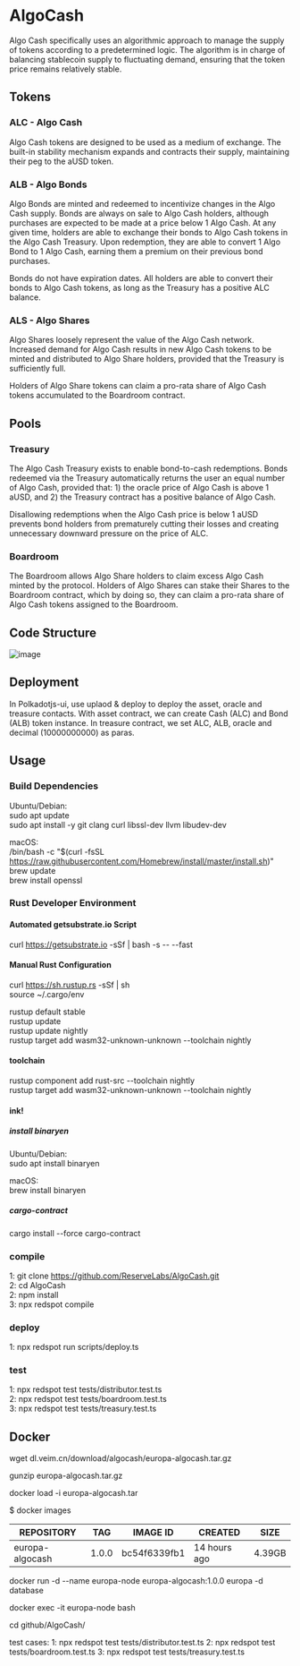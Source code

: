 # AlgoCash
Algo Cash specifically uses an algorithmic approach to manage the supply of tokens according to a predetermined logic. The algorithm is in charge of balancing stablecoin supply to fluctuating demand, ensuring that the token price remains relatively stable.

## Tokens
### ALC - Algo Cash
Algo Cash tokens are designed to be used as a medium of exchange. The built-in stability mechanism expands and contracts their supply, maintaining their peg to the aUSD token.

### ALB - Algo Bonds
Algo Bonds are minted and redeemed to incentivize changes in the Algo Cash supply. Bonds are always on sale to Algo Cash holders, although purchases are expected to be made at a price below 1 Algo Cash. At any given time, holders are able to exchange their bonds to Algo Cash tokens in the Algo Cash Treasury. Upon redemption, they are able to convert 1 Algo Bond to 1 Algo Cash, earning them a premium on their previous bond purchases.

Bonds do not have expiration dates. All holders are able to convert their bonds to Algo Cash tokens, as long as the Treasury has a positive ALC balance.

### ALS - Algo Shares
Algo Shares loosely represent the value of the Algo Cash network. Increased demand for Algo Cash results in new Algo Cash tokens to be minted and distributed to Algo Share holders, provided that the Treasury is sufficiently full.

Holders of Algo Share tokens can claim a pro-rata share of Algo Cash tokens accumulated to the Boardroom contract.

## Pools
### Treasury
The Algo Cash Treasury exists to enable bond-to-cash redemptions. Bonds redeemed via the Treasury automatically returns the user an equal number of Algo Cash, provided that: 1) the oracle price of Algo Cash is above 1 aUSD, and 2) the Treasury contract has a positive balance of Algo Cash.

Disallowing redemptions when the Algo Cash price is below 1 aUSD prevents bond holders from prematurely cutting their losses and creating unnecessary downward pressure on the price of ALC.

### Boardroom
The Boardroom allows Algo Share holders to claim excess Algo Cash minted by the protocol. Holders of Algo Shares can stake their Shares to the Boardroom contract, which by doing so, they can claim a pro-rata share of Algo Cash tokens assigned to the Boardroom.

## Code Structure

![image](https://user-images.githubusercontent.com/77781754/123919774-dde5ce80-d9b7-11eb-8426-57c312b3756a.png)

## Deployment

In Polkadotjs-ui, use uplaod & deploy to deploy the asset, oracle and treasure contacts. With asset contract, we can create Cash (ALC) and Bond (ALB) token instance. In treasure contract, we set ALC, ALB, oracle and decimal (10000000000) as paras. 

## Usage
### Build Dependencies
Ubuntu/Debian:   
sudo apt update   
sudo apt install -y git clang curl libssl-dev llvm libudev-dev   

macOS:      
/bin/bash -c "$(curl -fsSL https://raw.githubusercontent.com/Homebrew/install/master/install.sh)"   
brew update   
brew install openssl   

### Rust Developer Environment
#### Automated getsubstrate.io Script   
curl https://getsubstrate.io -sSf | bash -s -- --fast

#### Manual Rust Configuration      
curl https://sh.rustup.rs -sSf | sh   
source ~/.cargo/env   

rustup default stable   
rustup update   
rustup update nightly   
rustup target add wasm32-unknown-unknown --toolchain nightly

#### toolchain
rustup component add rust-src --toolchain nightly   
rustup target add wasm32-unknown-unknown --toolchain nightly   

#### ink!
##### install binaryen
Ubuntu/Debian:   
sudo apt install binaryen  

macOS:   
brew install binaryen   

##### cargo-contract
cargo install --force cargo-contract

### compile
1:  git clone https://github.com/ReserveLabs/AlgoCash.git   
2:  cd AlgoCash   
2:  npm install      
3:  npx redspot compile   

### deploy
1: npx redspot run scripts/deploy.ts

### test
1: npx redspot test tests/distributor.test.ts   
2: npx redspot test tests/boardroom.test.ts   
3: npx redspot test tests/treasury.test.ts

## Docker
wget dl.veim.cn/download/algocash/europa-algocash.tar.gz

gunzip europa-algocash.tar.gz

docker load -i europa-algocash.tar 

$ docker images

| REPOSITORY | TAG | IMAGE ID | CREATED |SIZE|
| ------------- | ------------- | ------------- |------------- |------------- |
| europa-algocash | 1.0.0 | bc54f6339fb1 |14 hours ago |   4.39GB |


docker run -d --name europa-node europa-algocash:1.0.0 europa -d database

docker exec -it europa-node bash

cd github/AlgoCash/

test cases:
1: npx redspot test tests/distributor.test.ts
2: npx redspot test tests/boardroom.test.ts
3: npx redspot test tests/treasury.test.ts
